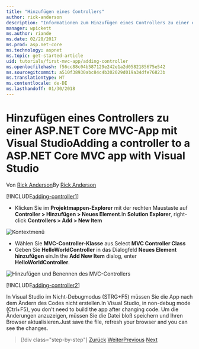 ```yaml
---
title: "Hinzufügen eines Controllers"
author: rick-anderson
description: "Informationen zum Hinzufügen eines Controllers zu einer einfachen ASP.NET Core MVC-App"
manager: wpickett
ms.author: riande
ms.date: 02/28/2017
ms.prod: asp.net-core
ms.technology: aspnet
ms.topic: get-started-article
uid: tutorials/first-mvc-app/adding-controller
ms.openlocfilehash: f56cc88c04b587129e242e1a2d0582185675e542
ms.sourcegitcommit: a510f38930abc84c4b302029d019a34dfe76823b
ms.translationtype: HT
ms.contentlocale: de-DE
ms.lasthandoff: 01/30/2018
---
```

# <a name="adding-a-controller-to-a-aspnet-core-mvc-app-with-visual-studio"></a><span data-ttu-id="60b84-103">Hinzufügen eines Controllers zu einer ASP.NET Core MVC-App mit Visual Studio</span><span class="sxs-lookup"><span data-stu-id="60b84-103">Adding a controller to a ASP.NET Core MVC app with Visual Studio</span></span>

<span data-ttu-id="60b84-104">Von [Rick Anderson](https://twitter.com/RickAndMSFT)</span><span class="sxs-lookup"><span data-stu-id="60b84-104">By [Rick Anderson](https://twitter.com/RickAndMSFT)</span></span>

[!INCLUDE[adding-controller1](../../includes/mvc-intro/adding-controller1.md)]

* <span data-ttu-id="60b84-105">Klicken Sie im **Projektmappen-Explorer** mit der rechten Maustaste auf **Controller > Hinzufügen > Neues Element**.</span><span class="sxs-lookup"><span data-stu-id="60b84-105">In **Solution Explorer**, right-click **Controllers > Add > New Item**</span></span>

![Kontextmenü](adding-controller/_static/add_controller.png)

* <span data-ttu-id="60b84-107">Wählen Sie **MVC-Controller-Klasse** aus.</span><span class="sxs-lookup"><span data-stu-id="60b84-107">Select **MVC Controller Class**</span></span>
* <span data-ttu-id="60b84-108">Geben Sie **HelloWorldController** in das Dialogfeld **Neues Element hinzufügen** ein.</span><span class="sxs-lookup"><span data-stu-id="60b84-108">In the **Add New Item** dialog, enter **HelloWorldController**.</span></span>

![Hinzufügen und Benennen des MVC-Controllers](adding-controller/_static/ac.png)

[!INCLUDE[adding-controller2](../../includes/mvc-intro/adding-controller2.md)]

<span data-ttu-id="60b84-110">In Visual Studio im Nicht-Debugmodus (STRG+F5) müssen Sie die App nach dem Ändern des Codes nicht erstellen.</span><span class="sxs-lookup"><span data-stu-id="60b84-110">In Visual Studio, in non-debug mode (Ctrl+F5), you don't need to build the app after changing  code.</span></span> <span data-ttu-id="60b84-111">Um die Änderungen anzuzeigen, müssen Sie die Datei bloß speichern und Ihren Browser aktualisieren.</span><span class="sxs-lookup"><span data-stu-id="60b84-111">Just save the file, refresh your browser and you can see the changes.</span></span>

>[!div class="step-by-step"]
<span data-ttu-id="60b84-112">[Zurück](start-mvc.md)
[Weiter](adding-view.md)</span><span class="sxs-lookup"><span data-stu-id="60b84-112">[Previous](start-mvc.md)
[Next](adding-view.md)</span></span>  

